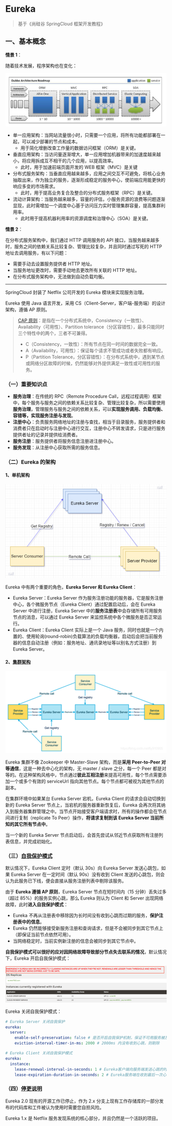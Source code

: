 # Eureka

> 基于《尚硅谷 SpringCloud 框架开发教程》

## 一、基本概念

**情景 1**：

随着技术发展，程序架构也在变化：

![程序架构的演变](./程序架构的演变.png)

- 单一应用架构：当网站流量很小时，只需要一个应用，将所有功能都部署在一起，可以减少部署的节点和成本。
  - 用于简化增删改查工作量的数据访问框架（ORM）是关键。
- 垂直应用架构：当访问量逐渐增大，单一应用增加机器带来的加速度越来越小，将应用拆成互不相干的几个应用，以提高效率。
  - 此时，用于加速前端页面开发的 WEB 框架（MVC）是关键
- 分布式服务架构：当垂直应用越来越多，应用之间交互不可避免，将核心业务抽取出来，作为独立的服务，逐渐形成稳定的服务中心，使前端应用能更快的响应多变的市场需求。
  - 此时，用于提高业务复合及整合的分布式服务框架（RPC）是关键。
- 流动计算架构：当服务越来越多，容量的评估，小服务资源的浪费等问题逐渐显现，此时需增加一个调度中心基于访问压力实时管理集群容量，提高集群利用率。
  - 此时用于提高机器利用率的资源调度和治理中心（SOA）是关键。

**情景 2**：

在分布式服务架构中，我们通过 HTTP 调用服务的 API 接口，当服务越来越多时，服务之间的依赖关系比较复杂、管理比较复杂，并且同时通过写死的 HTTP 地址去调用服务，有以下问题：

- 需要手动去设置服务提供者 HTTP 地址。
- 当服务地址更改时，需要手动地去更改所有关联的 HTTP 地址。
- 在分布式服务架构中，无法做到自动负载均衡。

---

SpringCloud 封装了 Netflix 公司开发的 Eureka 模块来实现服务治理。

Eureka 使用 Java 语言开发，采用 CS（Client-Server，客户端-服务端）的设计架构，遵循 AP 原则。

> [CAP 原则](https://blog.csdn.net/yeyazhishang/article/details/80758354)：是指在一个分布式系统中，Consistency（一致性）、 Availability（可用性）、Partition tolerance（分区容错性），最多只能同时三个特性中的两个，三者不可兼得。
>
> - C（Consistency，一致性）：所有节点在同一时间的数据完全一致。
> - A（Availability，可用性）：保证每个请求不管成功或者失败都有响应。
> - P（Partition Tolerance，分区容错性）：在分布式系统中，遇到某节点或网络分区故障的时候，仍然能够对外提供满足一致性或可用性的服务。

### （一）重要知识点

- **服务治理**：在传统的 RPC（Remote Procedure Call，远程过程调用）框架中，每个服务与服务之间的依赖关系比较复杂、管理比较复杂，所以需要使用**服务治理**，管理服务与服务之间的依赖关系，可以**实现服务调用、负载均衡、容错等，实现服务注册与发现**。
- **注册中心**：负责服务网络地址的注册与查找，相当于目录服务，服务提供者和消费者只在启动时与注册中心进行交互，注册中心不转发请求，只是进行服务提供者址的记录并提供给消费者。
- **服务注册**：服务提供者将服务信息注册进注册中心。
- **服务发现**：从注册中心获取所需的服务信息。

### （二）Eureka 的架构

#### 1、单机架构

![Eureka架构](./Eureka架构.png)

Eureka 中有两个重要的角色，**Eureka Server 和 Eureka Client**：

- Eureka Server：Eureka Server 作为服务注册功能的服务器，它是服务注册中心，各个微服务节点（Eureka Client）通过配置启动后，会在 Eureka Server 中进行注册，Eureka Server 中的**服务注册表**中会存储所有可用服务节点的消息，可以通过 Eureka Server 来监控系统中各个微服务是否正常运行。
- Eureka Client：Eureka Client 实际上是一个 Java 服务，同时也就是一个内置的、使用轮询(round-robin)负载算法的负载均衡器，启动后会把当前服务器的信息自动注册（例如：服务地址、通讯录地址等以别名方式注册）到 Eureka Server。

#### 2、[集群架构](https://blog.csdn.net/fly910905/article/details/100023415)

![Eureka集群架构](./Eureka集群架构.png)

Eureka 集群不像 Zookeeper 中 Master-Slave 架构，而是**采用 Peer-to-Peer 对等通信**，这是一种去中心化的架构，无 master / slave 之分，每一个 Peer 都是对等的。在这种架构风格中，节点通过**彼此互相注册**来提高可用性，每个节点需要添加一个或多个有效的 serviceUrl 指向其他节点。每个节点都可被视为其他节点的副本。

在集群环境中如果某台 Eureka Server 宕机，Eureka Client 的请求会自动切换到新的 Eureka Server 节点上，当宕机的服务器重新恢复后，Eureka 会再次将其纳入到服务器集群管理之中。当节点开始接受客户端请求时，所有的操作都会在节点间进行复制（replicate To Peer）操作，**将请求复制到该 Eureka Server 当前所知的其它所有节点中**。

当一个新的 Eureka Server 节点启动后，会首先尝试从邻近节点获取所有注册列表信息，并完成初始化。

### （三）[自我保护模式](https://github.com/Netflix/eureka/wiki/Understanding-Eureka-Peer-to-Peer-Communication)

默认情况下，Eureka Client 定时（默认 30s）向 Eureka Server 发送心跳包，如果 Eureka Server 在一定时间（默认 90s）没有收到 Client 发送的心跳包，则会认为此服务已下线，便会直接从服务注册列表中剔除该服务。

由于 **Eureka 遵循 AP 原则**，Eureka Server 节点在短时间内（15 分钟）丢失过多（超过 85%）的服务实例心跳，那么 Eureka 则认为 Client 和 Server 出现网络故障，此时**进入自我保护模式**：

- Eureka 不再从注册表中移除因为长时间没有收到心跳而过期的服务，**保护注册表中的信息**。
- Eureka 仍然能够接受新服务注册和查询请求，但是不会被同步到其它节点上（即保证当前节点依然可用）。
- 当网络稳定时，当前实例新注册的信息会被同步到其它节点中。

**自我保护模式可以很好的应对因网络故障导致部分节点失去联系的情况**，默认情况下，Eureka 开启自我保护模式：

![Eureka自我保护机制开启时的提示](./Eureka自我保护机制开启时的提示.png)

Eureka 关闭自我保护模式：

```yml
# Eureka Server 关闭自我保护
eureka:
  server:
    enable-self-preservation: false # 是否开启自我保护机制，保证不可用服务被及时踢除，默认开启
    eviction-interval-timer-in-ms: 2000 # 2000ms 内没有收到心跳，则剔除
```

```yml
# Eureka Client 关闭自我保护模式
eureka:
  instance:
    lease-renewal-interval-in-seconds: 1 # Eureka客户端向服务端发送心跳的时间间隔，单位为秒(默认是30秒)
    lease-expiration-duration-in-seconds: 2 # Eureka服务端在收到最后一次心跳后等待时间上限，单位为秒(默认是90秒)，超时将剔除服务
```

### （四）[停更说明](https://github.com/Netflix/eureka/wiki)

Eureka 2.0 现有的开源工作已停止，作为 2.x 分支上现有工作存储库的一部分发布的代码库和工件被认为使用时需要您自担风险。

Eureka 1.x 是 Netflix 服务发现系统的核心部分，并且仍然是一个活跃的项目。
